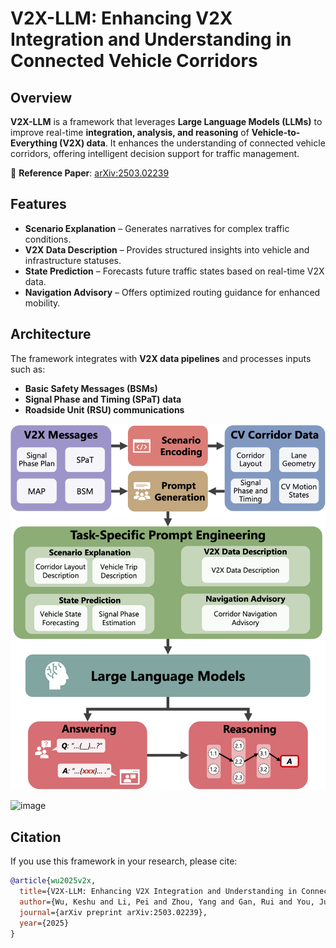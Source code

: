 # V2X-LLM: Enhancing V2X Integration and Understanding in Connected Vehicle Corridors

## Overview

**V2X-LLM** is a framework that leverages **Large Language Models (LLMs)** to improve real-time **integration, analysis, and reasoning** of **Vehicle-to-Everything (V2X) data**. It enhances the understanding of connected vehicle corridors, offering intelligent decision support for traffic management.

📄 **Reference Paper**: [arXiv:2503.02239](https://arxiv.org/abs/2503.02239)

## Features

- **Scenario Explanation** – Generates narratives for complex traffic conditions.
- **V2X Data Description** – Provides structured insights into vehicle and infrastructure statuses.
- **State Prediction** – Forecasts future traffic states based on real-time V2X data.
- **Navigation Advisory** – Offers optimized routing guidance for enhanced mobility.

## Architecture

The framework integrates with **V2X data pipelines** and processes inputs such as:
- **Basic Safety Messages (BSMs)**
- **Signal Phase and Timing (SPaT) data**
- **Roadside Unit (RSU) communications**

<p align="center">
  <img src="figures/v2xllm_arc.png" alt="V2X-LLM Architecture" width="600"/>
</p>

![image](https://github.com/user-attachments/assets/f3ebd828-eb21-4555-9448-4cc954b215af)


## Citation

If you use this framework in your research, please cite:

```bibtex
@article{wu2025v2x,
  title={V2X-LLM: Enhancing V2X Integration and Understanding in Connected Vehicle Corridors},
  author={Wu, Keshu and Li, Pei and Zhou, Yang and Gan, Rui and You, Junwei and Cheng, Yang and Zhu, Jingwen and Parker, Steven T and Ran, Bin and Noyce, David A and others},
  journal={arXiv preprint arXiv:2503.02239},
  year={2025}
}
